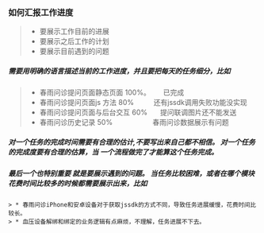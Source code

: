 ### 如何汇报工作进度
> *  要展示工作目前的进展
> *  要展示之后工作的计划
> *  要展示目前遇到的问题

##### 需要用明确的语言描述当前的工作进度，并且要把每天的任务细分，比如<br>
  > * 春雨问诊提问页面静态页面 100%。 &ensp; &ensp;  已完成<br>
  > * 春雨问诊提问页面js 方法 80%     &ensp;&ensp;&ensp; &ensp;     还有jssdk调用失败功能没实现<br>
  > * 春雨问诊提问页面与后台交互 60%   &ensp; &ensp;   提问联调图片还不能发送<br>
  > * 春雨问诊历史记录 50%            &ensp; &ensp; &ensp; &ensp; &ensp; &ensp; &ensp;   春雨问诊数据展示有问题<br>


##### 对一个任务的完成时间需要有合理的估计,不要写出来自己都不相信。 对一个任务的完成度要有合理的估算，当 一个流程做完了才能算这个任务完成。



##### 最后一个也特别重要 就是要展示遇到的问题。 当任务比较困难，或者在哪个模块花费时间比较多的时候都需要展示出来，比如

    > * 春雨问诊iPhone和安卓设备对于获取jssdk的方式不同，导致任务进展缓慢，花费时间比较长。
    > * 血压设备解绑和绑定的业务逻辑有点麻烦，不理解，任务进展不下去。
